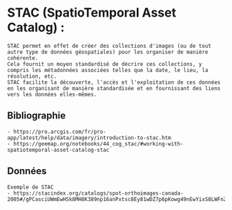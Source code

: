 # STAC (SpatioTemporal Asset Catalog) :

    STAC permet en effet de créer des collections d'images (ou de tout autre type de données géospatiales) pour les organiser de manière cohérente.
    Cela fournit un moyen standardisé de décrire ces collections, y compris les métadonnées associées telles que la date, le lieu, la résolution, etc.
    STAC facilite la découverte, l'accès et l'exploitation de ces données en les organisant de manière standardisée et en fournissant des liens vers les données elles-mêmes.

## Bibliographie

    - https://pro.arcgis.com/fr/pro-app/latest/help/data/imagery/introduction-to-stac.htm
    - https://geemap.org/notebooks/44_cog_stac/#working-with-spatiotemporal-asset-catalog-stac

## Données

    Exemple de STAC
    - https://stacindex.org/catalogs/spot-orthoimages-canada-2005#/gPCasciUWmEwHSk8MH8K389np16anPxtsc8Ey81wDZ7p6pKowg49nEwYixS8LWFnZj58qEm1rpBV1iwLSwHJtrWVNMp9NU5XcG2uYQhYx3WmcRRdaNfkTmLZeZutLgtdSY62BmBVvwccKsHkFP/LcTxR7u1XKaa3U37v8V49cmbisdJaS1FY7nirzyLNC3M9JCdxaQhH9WeurTvGYRaLEj9jLDGrFDW2rWYgE7nedPzWAajEaM4FYDqzPk31pDc3uCPTrcYedXfvj8BxCRh85drzWKEtLoJrqvSrGrvb7mru
